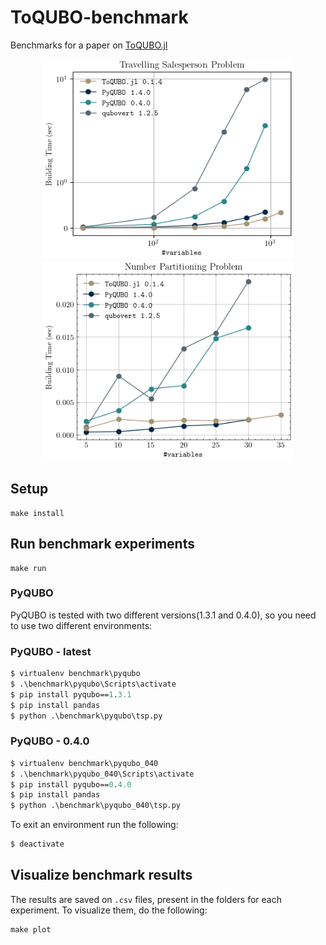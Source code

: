 # ToQUBO-benchmark

Benchmarks for a paper on [ToQUBO.jl](https://github.com/psrenergy/ToQUBO.jl)

<div align="center">
    <img src="./benchmark/results.tsp.png" alt="TSP benchmark results" width="400px" height="320px">
    <img src="./benchmark/results.npp.png" alt="NPP benchmark results" width="400px" height="320px">
</div>

## Setup
```
make install
```

## Run benchmark experiments

```
make run
```

### PyQUBO

PyQUBO is tested with two different versions(1.3.1 and 0.4.0), so you need to use two different environments:
### PyQUBO - latest
```ps
$ virtualenv benchmark\pyqubo
$ .\benchmark\pyqubo\Scripts\activate                 
$ pip install pyqubo==1.3.1
$ pip install pandas
$ python .\benchmark\pyqubo\tsp.py
``` 

### PyQUBO - 0.4.0
```ps
$ virtualenv benchmark\pyqubo_040
$ .\benchmark\pyqubo_040\Scripts\activate                 
$ pip install pyqubo==0.4.0
$ pip install pandas
$ python .\benchmark\pyqubo_040\tsp.py
``` 

To exit an environment run the following:
``` ps
$ deactivate
```

## Visualize benchmark results
The results are saved on `.csv` files, present in the folders for each experiment. To visualize them, do the following:
```
make plot
```
